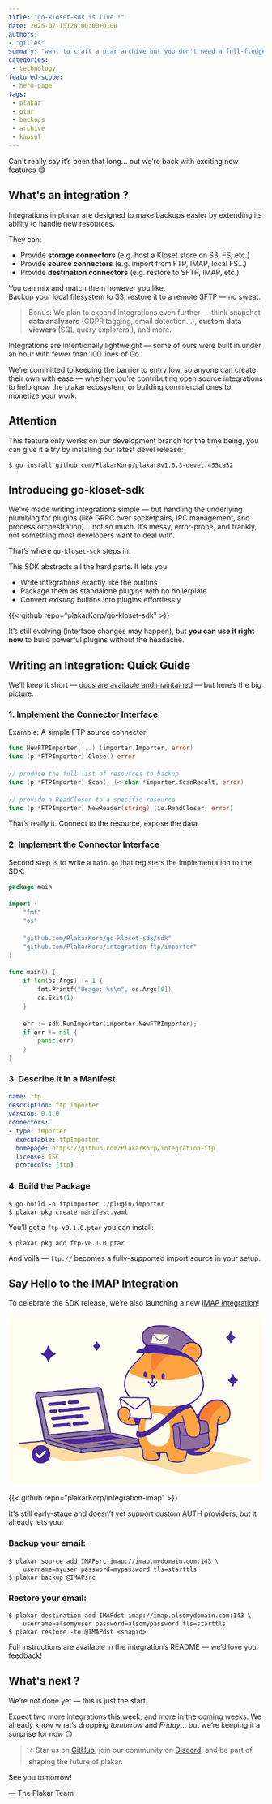```yaml
---
title: "go-kloset-sdk is live !"
date: 2025-07-15T20:00:00+0100
authors:
- "gilles"
summary: "want to craft a ptar archive but you don't need a full-fledged backup solution ? here comes kapsul, our ptar-specific tool, providing all you need from building to restoring and inspecting."
categories:
 - technology
featured-scope:
 - hero-page
tags:
 - plakar
 - ptar
 - backups
 - archive
 - kapsul
---
```


Can't really say it’s been that long... but we’re back with exciting new features 😄


## What's an integration ?


Integrations in `plakar` are designed to make backups easier by extending its ability to handle new resources.

They can:

- Provide **storage connectors** (e.g. host a Kloset store on S3, FS, etc.)
- Provide **source connectors** (e.g. import from FTP, IMAP, local FS…)
- Provide **destination connectors** (e.g. restore to SFTP, IMAP, etc.)

You can mix and match them however you like.  
Backup your local filesystem to S3, restore it to a remote SFTP — no sweat.

> Bonus: We plan to expand integrations even further — think snapshot **data analyzers** (GDPR tagging, email detection…), **custom data viewers** (SQL query explorers!), and more.

Integrations are intentionally lightweight — some of ours were built in under an hour with fewer than 100 lines of Go.

We’re committed to keeping the barrier to entry low, so anyone can create their own with ease — whether you're contributing open source integrations to help grow the plakar ecosystem, or building commercial ones to monetize your work.


## Attention

This feature only works on our development branch for the time being,
you can give it a try by installing our latest devel release:

```
$ go install github.com/PlakarKorp/plakar@v1.0.3-devel.455ca52
```


## Introducing go-kloset-sdk

We’ve made writing integrations simple — but handling the underlying plumbing for plugins (like GRPC over socketpairs, IPC management, and process orchestration)...
not so much. It’s messy, error-prone, and frankly, not something most developers want to deal with.

That’s where `go-kloset-sdk` steps in.

This SDK abstracts all the hard parts. It lets you:

- Write integrations exactly like the builtins
- Package them as standalone plugins with no boilerplate
- Convert *existing* builtins into plugins effortlessly

{{< github repo="plakarKorp/go-kloset-sdk" >}}

It’s still evolving (interface changes may happen), but **you can use it right now** to build powerful plugins without the headache.


## Writing an Integration: Quick Guide

We’ll keep it short — [docs are available and maintained](https://plakar.io/docs/main/sdk/) — but here’s the big picture.


### 1. Implement the Connector Interface

Example: A simple FTP source connector:

```go
func NewFTPImporter(...) (importer.Importer, error)
func (p *FTPImporter) Close() error

// produce the full list of resources to backup
func (p *FTPImporter) Scan() (<-chan *importer.ScanResult, error)

// provide a ReadCloser to a specific resource 
func (p *FTPImporter) NewReader(string) (io.ReadCloser, error)
```

That’s really it. Connect to the resource, expose the data.

### 2. Implement the Connector Interface

Second step is to write a `main.go` that registers the implementation to the SDK:

```go
package main

import (
	"fmt"
	"os"

	"github.com/PlakarKorp/go-kloset-sdk/sdk"
	"github.com/PlakarKorp/integration-ftp/importer"
)

func main() {
	if len(os.Args) != 1 {
		fmt.Printf("Usage: %s\n", os.Args[0])
		os.Exit(1)
	}

	err := sdk.RunImporter(importer.NewFTPImporter);
    if err != nil {
		panic(err)
	}
}
```

### 3. Describe it in a Manifest

```yaml
name: ftp
description: ftp importer
version: 0.1.0
connectors:
- type: importer
  executable: ftpImporter
  homepage: https://github.com/PlakarKorp/integration-ftp
  license: ISC
  protocols: [ftp]
```


### 4. Build the Package

```
$ go build -o ftpImporter ./plugin/importer
$ plakar pkg create manifest.yaml
```

You’ll get a `ftp-v0.1.0.ptar` you can install:

```
$ plakar pkg add ftp-v0.1.0.ptar
```

And voilà — `ftp://` becomes a fully-supported import source in your setup.


## Say Hello to the IMAP Integration

To celebrate the SDK release, we’re also launching a new [IMAP integration](/integrations/imap)!

![](integration-imap.png)

{{< github repo="plakarKorp/integration-imap" >}}

It's still early-stage and doesn’t yet support custom AUTH providers, but it already lets you:

### Backup your email:
```
$ plakar source add IMAPsrc imap://imap.mydomain.com:143 \
    username=myuser password=mypassword tls=starttls
$ plakar backup @IMAPsrc
```

### Restore your email:

```
$ plakar destination add IMAPdst imap://imap.alsomydomain.com:143 \
    username=alsomyuser password=alsomypassword tls=starttls
$ plakar restore -to @IMAPdst <snapid> 
```

Full instructions are available in the integration’s README — we’d love your feedback!


## What's next ?

We’re not done yet — this is just the start.

Expect two more integrations this week, and more in the coming weeks.
We already know what’s dropping _tomorrow_ and _Friday_... but we’re keeping it a surprise for now 😏

> ⭐ Star us on [GitHub](https://github.com/PlakarKorp/plakar), join our community on [Discord](https://discord.com/invite/uqdP9Wfzx3), and be part of shaping the future of plakar.

See you tomorrow!

— The Plakar Team
